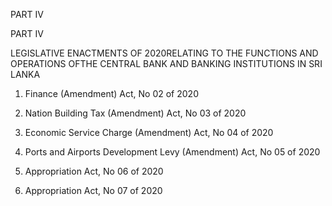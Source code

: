 PART IV

PART IV

LEGISLATIVE ENACTMENTS OF 2020RELATING TO THE FUNCTIONS AND OPERATIONS OFTHE CENTRAL BANK AND BANKING INSTITUTIONS IN SRI LANKA

1. Finance (Amendment) Act, No 02 of 2020

2. Nation Building Tax (Amendment) Act, No 03 of 2020

3. Economic Service Charge (Amendment) Act, No 04 of 2020

4. Ports and Airports Development Levy (Amendment) Act, No 05 of 2020

5. Appropriation Act, No 06 of 2020

6. Appropriation Act, No 07 of 2020